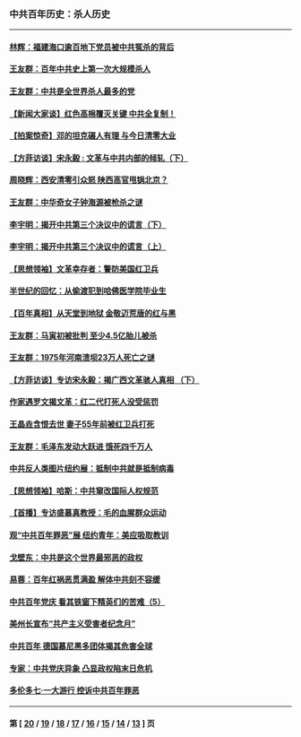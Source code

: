 ### 中共百年历史：杀人历史
---
#### [林辉：福建海口逾百地下党员被中共冤杀的背后](../../pages/nf1176106/n13878946.md?12180430) 
#### [王友群：百年中共史上第一次大规模杀人](../../pages/nf1176106/n13863785.md?12180430) 
#### [王友群：中共是全世界杀人最多的党](../../pages/nf1176106/n13860689.md?12180430) 
#### [【新闻大家谈】红色高棉覆灭关键 中共全复制！](../../pages/nf1176106/n13850222.md?12180430) 
#### [【拍案惊奇】邓的坦克碾人有理 与今日清零大业](../../pages/nf1176106/n13729574.md?12180430) 
#### [【方菲访谈】宋永毅 : 文革与中共内部的倾轧（下）](../../pages/nf1176106/n13486836.md?12180430) 
#### [周晓辉：西安清零引众怒 陕西高官甩锅北京？](../../pages/nf1176106/n13484627.md?12180430) 
#### [王友群：中华奇女子钟海源被枪杀之谜](../../pages/nf1176106/n13430555.md?12180430) 
#### [李宇明：揭开中共第三个决议中的谎言（下）](../../pages/nf1176106/n13389389.md?12180430) 
#### [李宇明：揭开中共第三个决议中的谎言（上）](../../pages/nf1176106/n13388697.md?12180430) 
#### [【思想领袖】文革幸存者：警防美国红卫兵](../../pages/nf1176106/n13339289.md?12180430) 
#### [半世纪的回忆：从偷渡犯到哈佛医学院毕业生](../../pages/nf1176106/n13345328.md?12180430) 
#### [【百年真相】从天堂到地狱 金敬迈荒唐的红与黑](../../pages/nf1176106/n13336995.md?12180430) 
#### [王友群：马寅初被批判 至少4.5亿胎儿被杀](../../pages/nf1176106/n13260313.md?12180430) 
#### [王友群：1975年河南溃坝23万人死亡之谜](../../pages/nf1176106/n13231576.md?12180430) 
#### [【方菲访谈】专访宋永毅：揭广西文革骇人真相 （下）](../../pages/nf1176106/n13209074.md?12180430) 
#### [作家遇罗文揭文革：红二代打死人没受惩罚](../../pages/nf1176106/n13205254.md?12180430) 
#### [王晶垚含恨去世 妻子55年前被红卫兵打死](../../pages/nf1176106/n13203590.md?12180430) 
#### [王友群：毛泽东发动大跃进 饿死四千万人](../../pages/nf1176106/n13177158.md?12180430) 
#### [中共反人类图片纽约展：抵制中共就是抵制病毒](../../pages/nf1176106/n13115371.md?12180430) 
#### [【思想领袖】哈斯：中共窜改国际人权规范](../../pages/nf1176106/n13053647.md?12180430) 
#### [【首播】专访盛慕真教授：毛的血腥群众运动](../../pages/nf1176106/n13091782.md?12180430) 
#### [观“中共百年罪恶”展 纽约青年：美应吸取教训](../../pages/nf1176106/n13085246.md?12180430) 
#### [戈壁东：中共是这个世界最邪恶的政权](../../pages/nf1176106/n13085641.md?12180430) 
#### [易蓉：百年红祸恶贯满盈 解体中共刻不容缓](../../pages/nf1176106/n13084455.md?12180430) 
#### [中共百年党庆 看其铁窗下精英们的苦难（5）](../../pages/nf1176106/n13076766.md?12180430) 
#### [美州长宣布“共产主义受害者纪念月”](../../pages/nf1176106/n13074024.md?12180430) 
#### [中共百年 德国慕尼黑多团体揭其危害全球](../../pages/nf1176106/n13068873.md?12180430) 
#### [专家：中共党庆异象 凸显政权陷末日危机](../../pages/nf1176106/n13067084.md?12180430) 
#### [多伦多七·一大游行 控诉中共百年罪恶](../../pages/nf1176106/n13062043.md?12180430) 

---
#### 第 [ [20](./20.md?12180430) / [19](./19.md?12180430) / [18](./18.md?12180430) / [17](./17.md?12180430) / [16](./16.md?12180430) / [15](./15.md?12180430) / [14](./14.md?12180430) / [13](./13.md?12180430) ] 页
